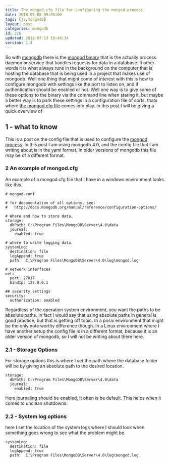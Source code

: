 ```yaml
---
title: The mongod.cfg file for configuring the mongod process
date: 2018-07-08 09:05:00
tags: [js,mongodb]
layout: post
categories: mongodb
id: 226
updated: 2018-07-13 19:48:34
version: 1.4
---
```


So with [mongodb](https://www.mongodb.com/) there is the [mongod binary](https://docs.mongodb.com/manual/reference/program/mongod/) that is the actually process daemon or service that handles requests for data in a database. It other words it is what always runs in the background on the computer that is hosting the database that is being used in a project that makes use of mongodb. Well one thing that might come of interest with this is how to configure mongodb with settings like the port to listen on, and if authentication should be enabled or not. Well one way is to give some of these options to the binary via the command line when staring it, but maybe a better way is to park these settings in a configuration file of sorts, thats where [the mongod.cfg file](https://docs.mongodb.com/manual/reference/configuration-options/) comes into play. In this post I will be giving a quick overview of

<!-- more -->

## 1 - what to know

This is a post on the config file that is used to configure the [mongod process](/2018/07/08/mongodb-the-mongod-binary/). In this post I am using mongodb 4.0, and the config file that I am writing about is in the yaml format. In older versions of mongodb this file may be of a different format.


### 2 An example of mongod.cfg

An example of a mongod.cfg file that I have in a windows environment looks like this.

```
# mongod.conf
 
# for documentation of all options, see:
#   http://docs.mongodb.org/manual/reference/configuration-options/
 
# Where and how to store data.
storage:
  dbPath: C:\Program Files\MongoDB\Server\4.0\data
  journal:
    enabled: true
 
# where to write logging data.
systemLog:
  destination: file
  logAppend: true
  path:  C:\Program Files\MongoDB\Server\4.0\log\mongod.log
 
# network interfaces
net:
  port: 27017
  bindIp: 127.0.0.1
 
## security settings
security:
  authorization: enabled
```

Regardless of the operation system environment, you want the paths to be absolute paths. In fact I would say that using absolute paths in general is good practice, but that is getting off topic. In a posix environment that might be the only note worthy difference though. In a Linux environment where I have another setup the config file is in a different format, because it is an older version of mongodb, so I will not be writing about there here.

### 2.1 - Storage Options

For storage options this is where I set the path where the database folder will be by giving an absolute path to the desired location. 

```
storage:
  dbPath: C:\Program Files\MongoDB\Server\4.0\data
  journal:
    enabled: true
```

Here journaling should be enabled, it often is be default. This helps when it comes to unclean shutdowns.

### 2.2 - System log options

here I set the location of the system logs where I should look when something goes wrong to see what the problem might be.

```
systemLog:
  destination: file
  logAppend: true
  path:  C:\Program Files\MongoDB\Server\4.0\log\mongod.log
```